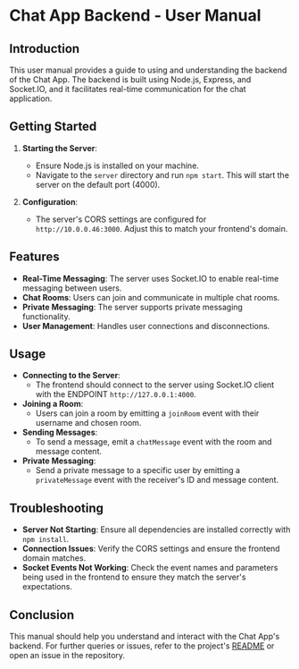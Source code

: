 # Chat App Backend - User Manual

## Introduction

This user manual provides a guide to using and understanding the backend of the Chat App. The backend is built using Node.js, Express, and Socket.IO, and it facilitates real-time communication for the chat application.

## Getting Started

1. **Starting the Server**: 
   - Ensure Node.js is installed on your machine.
   - Navigate to the `server` directory and run `npm start`. This will start the server on the default port (4000).

2. **Configuration**: 
   - The server's CORS settings are configured for `http://10.0.0.46:3000`. Adjust this to match your frontend's domain.

## Features

- **Real-Time Messaging**: The server uses Socket.IO to enable real-time messaging between users.
- **Chat Rooms**: Users can join and communicate in multiple chat rooms.
- **Private Messaging**: The server supports private messaging functionality.
- **User Management**: Handles user connections and disconnections.

## Usage

- **Connecting to the Server**: 
  - The frontend should connect to the server using Socket.IO client with the ENDPOINT `http://127.0.0.1:4000`.
- **Joining a Room**: 
  - Users can join a room by emitting a `joinRoom` event with their username and chosen room.
- **Sending Messages**: 
  - To send a message, emit a `chatMessage` event with the room and message content.
- **Private Messaging**: 
  - Send a private message to a specific user by emitting a `privateMessage` event with the receiver's ID and message content.

## Troubleshooting

- **Server Not Starting**: Ensure all dependencies are installed correctly with `npm install`.
- **Connection Issues**: Verify the CORS settings and ensure the frontend domain matches.
- **Socket Events Not Working**: Check the event names and parameters being used in the frontend to ensure they match the server's expectations.

## Conclusion

This manual should help you understand and interact with the Chat App's backend. For further queries or issues, refer to the project's [README](README.md) or open an issue in the repository.
